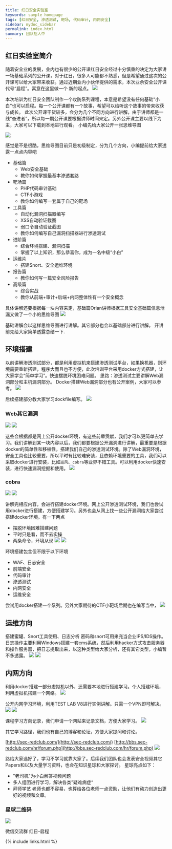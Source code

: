 ```yaml
---
title: 红日安全实验室
keywords: sample homepage
tags: [红日安全, 渗透测试, 靶场, 代码审计, 内网安全]
sidebar: mydoc_sidebar
permalink: index.html
summary: 团队招人中
---
```


## 红日实验室简介


随着安全业的发展，业内也有很少的公开课红日安全经过十分慎重的决定为大家讲一场基础系列的公开课，对于红日，很多人可能都不熟悉，但是希望通过这次的公开课可以给大家带来收获。通过近期业内小伙伴提供的需求，本次业余安全公开课代号“启程”。寓意在这里做一个 新的起点。
![](https://raw.githubusercontent.com/redBu1l/Redclub-Launch/master/%E6%94%BB%E9%98%B2%E7%AC%AC%E4%B8%80%E8%8A%82/%E5%9B%BE%E7%89%87%201_meitu_1.jpg)

本次培训为红日安全团队制作一个攻防系列课程，本意是希望没有任何基础“小白”也可以启程。每一个公开课都有一个故事，希望可以给听这个故事的带来收获与成长。
此次公开课干货较多，会分为几个不同方向进行讲解，由于讲师都是一线“奋进者”，所以每一期公开课要根据讲师时间来定。另外公开课主要以线下为主，大家可以下载到本地进行观看。
小编先给大家公开一张思维导图

![](https://raw.githubusercontent.com/redBu1l/Redclub-Launch/master/%E6%94%BB%E9%98%B2%E7%AC%AC%E4%B8%80%E8%8A%82/%E5%9B%BE%E7%89%87%202_meitu_2.jpg)

感觉是不是很酷，思维导图目前只是初级制定，分为几个方向，小编提前给大家透露一点点内容吧
- 基础篇
  + Web安全基础
  + 教你如何掌握最基本渗透套路
- 靶场篇
  + PHP代码审计基础
  + CTF小游戏
  + 教你如何编写一套属于自己的靶场
- 工具篇
  + 自动化漏洞扫描器编写
  + XSS自动验证截图
  + 弱口令自动验证截图
  + 教你如何编写自己漏洞扫描器进行渗透测试
- 进阶篇
  + 综合环境搭建、漏洞扫描
  + 掌握了以上知识，那么恭喜你，成为一名中级“小白”
- 运维片
  + 搭建Snort、安全运维环境
- 报告篇
  + 教你如何写一篇安全风险报告
- 高级篇
  + 综合实战
  + 教你从前端+审计+后端+内网整体性有一个安全概念

具体讲解还要根据每一块内容来定，基础篇Orian讲师根据工具安全基础篇信息泄漏又做了一个小的思维导图
![](https://raw.githubusercontent.com/redBu1l/Redclub-Launch/master/%E6%94%BB%E9%98%B2%E7%AC%AC%E4%B8%80%E8%8A%82/%E5%9B%BE%E7%89%87%203_meitu_3.jpg)

基础讲解会以这样思维导图进行讲解。其它部分也会以基础部分进行讲解。
开讲前先给大家简单透露总结一下.
## 环境搭建
以前讲解渗透测试部分，都是利用虚拟机来搭建渗透测试平台，如果换机器，则环境需要重新搭建，程序大而且也不方便，此次培训平台采用docker方式搭建，让大家学会“简单学习”。快速摆脱环境困难问题。
思路：渗透测试主要讲解Web漏洞部分和主机漏洞部分。
Docker搭建Web漏洞部分也有公开案例，大家可以参考。
![](https://raw.githubusercontent.com/redBu1l/Redclub-Launch/master/%E6%94%BB%E9%98%B2%E7%AC%AC%E4%B8%80%E8%8A%82/%E5%9B%BE%E7%89%87%204_meitu_5.jpg)

后续搭建部分教大家学习dockfile编写。
![](https://raw.githubusercontent.com/redBu1l/Redclub-Launch/master/%E6%94%BB%E9%98%B2%E7%AC%AC%E4%B8%80%E8%8A%82/%E5%9B%BE%E7%89%87%205_meitu_6.jpg)

### Web其它漏洞

![](https://raw.githubusercontent.com/redBu1l/Redclub-Launch/master/%E6%94%BB%E9%98%B2%E7%AC%AC%E4%B8%80%E8%8A%82/%E5%9B%BE%E7%89%87%206_meitu_7.jpg)
![](https://raw.githubusercontent.com/redBu1l/Redclub-Launch/master/%E6%94%BB%E9%98%B2%E7%AC%AC%E4%B8%80%E8%8A%82/%E5%9B%BE%E7%89%87%207_meitu_8.jpg)

这些会根据都是网上公开docker环境，有这些前辈贡献，我们才可以更简单去学习。我们讲解到某一块内容以后，我们都要根据公开漏洞进行讲解，最重要是根据docker的简单性和移植性，搭建我们自己的渗透测试环境。除了Web漏洞环境，安全工具也比较重要，所以平时有比较难安装，且依赖环境重要的工具，我们可以采取docker进行安装，比如`巡风`、`cobra`等业界不错工具。可以利用docker快速安装，进行快速漏洞挖掘和使用。
![](https://raw.githubusercontent.com/redBu1l/Redclub-Launch/master/%E6%94%BB%E9%98%B2%E7%AC%AC%E4%B8%80%E8%8A%82/%E5%9B%BE%E7%89%87%208_meitu_9.jpg)

### cobra

![](https://raw.githubusercontent.com/redBu1l/Redclub-Launch/master/%E6%94%BB%E9%98%B2%E7%AC%AC%E4%B8%80%E8%8A%82/%E5%9B%BE%E7%89%87%209_meitu_10.jpg)
![](https://raw.githubusercontent.com/redBu1l/Redclub-Launch/master/%E6%94%BB%E9%98%B2%E7%AC%AC%E4%B8%80%E8%8A%82/%E5%9B%BE%E7%89%87%2010_meitu_11.jpg)

讲解完相应内容，会进行搭建docker环境。网上公开渗透测试环境，我们也尝试用docker进行搭建，方便搭建学习。另外也会从网上找一些公开漏洞给大家尝试搭建docker环境。有一下两点
- 摆脱环境困难搭建问题
- 平时只是看，而不去实操
- 两条命令，环境从现
![](https://raw.githubusercontent.com/redBu1l/Redclub-Launch/master/%E6%94%BB%E9%98%B2%E7%AC%AC%E4%B8%80%E8%8A%82/%E5%9B%BE%E7%89%87%2011_meitu_12.jpg)
![](https://raw.githubusercontent.com/redBu1l/Redclub-Launch/master/%E6%94%BB%E9%98%B2%E7%AC%AC%E4%B8%80%E8%8A%82/%E5%9B%BE%E7%89%87%2012_meitu_13.jpg)

环境搭建包含但不限于以下环境
- WAF、日志安全
- 前端安全
- 代码审计
- 渗透测试
- 内网安全
- 运维安全

尝试用docker搭建一个系列。另外大家期待的CTF小靶场后期也在编写当中，
![](https://raw.githubusercontent.com/redBu1l/Redclub-Launch/master/%E6%94%BB%E9%98%B2%E7%AC%AC%E4%B8%80%E8%8A%82/%E5%9B%BE%E7%89%87%2013_meitu_14.jpg)
## 运维方向
搭建蜜罐、Snort工具使用、日志分析
密码和snort可用来充当企业IPS/IDS操作。日志操作主要利用Windows搭建一套cms系统，然后利用hacker方式攻击服务器和操作服务器，把日志提取出来，以这种类型给大家分析，还有其它类型，小编暂不多透露。
![](https://raw.githubusercontent.com/redBu1l/Redclub-Launch/master/%E6%94%BB%E9%98%B2%E7%AC%AC%E4%B8%80%E8%8A%82/%E5%9B%BE%E7%89%87%2014_meitu_15.jpg)
![](https://raw.githubusercontent.com/redBu1l/Redclub-Launch/master/%E6%94%BB%E9%98%B2%E7%AC%AC%E4%B8%80%E8%8A%82/%E5%9B%BE%E7%89%87%2015_meitu_16.jpg)
## 内网方向
利用docker搭建一部分虚拟机以外，还需要本地进行搭建学习。个人搭建环境，利用虚拟机搭建一个网络。
![](https://raw.githubusercontent.com/redBu1l/Redclub-Launch/master/%E6%94%BB%E9%98%B2%E7%AC%AC%E4%B8%80%E8%8A%82/%E5%9B%BE%E7%89%87%2016_meitu_17.jpg)

公开内网学习环境，利用TEST LAB V8进行实例讲解。只需一个VPN即可解决。
![](https://raw.githubusercontent.com/redBu1l/Redclub-Launch/master/%E6%94%BB%E9%98%B2%E7%AC%AC%E4%B8%80%E8%8A%82/%E5%9B%BE%E7%89%87%2017_meitu_18.jpg)
![](https://raw.githubusercontent.com/redBu1l/Redclub-Launch/master/%E6%94%BB%E9%98%B2%E7%AC%AC%E4%B8%80%E8%8A%82/%E5%9B%BE%E7%89%87%2018_meitu_19.jpg)

课程学习方向记录，我们申请一个网站来记录文档，方便大家学习。
![](https://raw.githubusercontent.com/redBu1l/Redclub-Launch/master/%E6%94%BB%E9%98%B2%E7%AC%AC%E4%B8%80%E8%8A%82/%E5%9B%BE%E7%89%87%2019_meitu_20.jpg)

其它学习路径，我们也有自己的博客和论坛，方便大家提问和讨论。

[http://sec-redclub.com/](http://sec-redclub.com/)
[http://bbs.sec-redclub.com/hr/forum.php](http://bbs.sec-redclub.com/hr/forum.php)
![](https://raw.githubusercontent.com/redBu1l/Redclub-Launch/master/%E6%94%BB%E9%98%B2%E7%AC%AC%E4%B8%80%E8%8A%82/%E5%9B%BE%E7%89%87%2020_meitu_21.jpg)

路给大家选好了，学习不学习就靠大家了。后续我们团队也会发表安全视频其它Papers和以及大量学习资料，也会在知识星球和大家探讨。
星球亮点如下：
- "老司机"为小白解答视频问题
- 多人组团进行学习，解决各类”疑难病症“
- 拜师学艺
老师也都不容易，也算给各位老师一点资助，让他们有动力创造出更好的视频和文章。
### 星球二维码

![](https://raw.githubusercontent.com/redBu1l/Redclub-Launch/master/%E6%94%BB%E9%98%B2%E7%AC%AC%E4%B8%80%E8%8A%82/%E5%9B%BE%E7%89%87%2021_meitu_22.jpg)

微信交流群
红日-启程


{% include links.html %}
